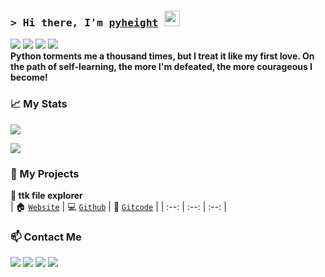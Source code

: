 ### <samp>&gt; Hi there, I'm <a href="https://www.zhihu.com/people/height-8" target="_blank">pyheight</a> <img src="https://media.giphy.com/media/hvRJCLFzcasrR4ia7z/giphy.gif" width="25"> </samp>

[<img src="https://img.shields.io/badge/Programming-enthusiasts-blueviolet?style=flat-square&logo=dev.to">](https://img.shields.io/badge/Programming-enthusiasts-blueviolet?style=flat-square&logo=dev.to)  [<img src="https://img.shields.io/badge/Location-Guangdong-green?style=flat-square&logo=googlemaps">](https://img.shields.io/badge/Location-Guangdong-green?style=flat-square&logo=googlemaps)  [<img src="https://img.shields.io/badge/Python-Lover-informational?style=flat-square&logo=python">](https://img.shields.io/badge/Python-Lover-informational?style=flat-square&logo=python)  [<img src="https://img.shields.io/badge/Tech-Curious-yellow?style=flat-square&logo=rss">](https://img.shields.io/badge/Tech-Curious-yellow?style=flat-square&logo=rss)  
**Python torments me a thousand times, but I treat it like my first love. On the path of self-learning, the more I'm defeated, the more courageous I become!**

### 📈 My Stats

[<img src="https://github-readme-stats.vercel.app/api?username=pyheight&theme=react">](https://github-readme-stats.vercel.app/api?username=pyheight&theme=react) 

[<img src="https://streak-stats.demolab.com?user=pyheight&theme=react">](https://streak-stats.demolab.com?user=pyheight&theme=react)

### 🧬 My Projects  

 **📂 ttk file explorer**  
| 🏠 [`Website`](https://pyheight.github.io/ttk-file-explorer/) | 💻 [`Github`](https://github.com/pyheight/ttk-file-explorer/releases/) | 📕 [`Gitcode`](https://gitcode.com/2302_82330415/ttk-file-explorer) |
| :--: | :--: | :--: |


### 📫 Contact Me 

[<img src="https://img.shields.io/badge/GitHub-pyheight-black?style=social&logo=github">](https://github.com/pyheight)  [<img src="https://img.shields.io/badge/Email-276581780%40qq.com-blue?style=social&logo=gmail">](mailto:276581780@qq.com)  [<img src="https://img.shields.io/badge/Zhihu-Homepage-blue?style=flat-square&logo=zhihu">](https://www.zhihu.com/people/height-8)  [<img src="https://img.shields.io/badge/CSDN-Blog-orange?style=flat-square&logo=blogger&logoColor=orange">](https://blog.csdn.net/2302_82330415)

<div align="center"><img src="https://count.getloli.com/get/@pyheight?theme=rule34" alt=""></div>